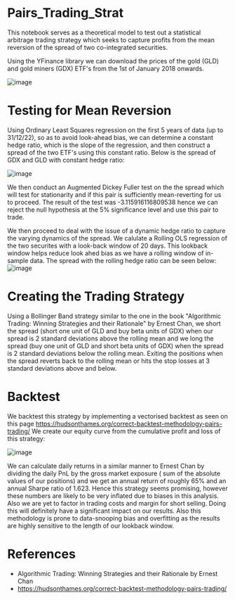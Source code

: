 # Pairs_Trading_Strat
This notebook serves as a theoretical model to test out a statistical arbitrage trading strategy which seeks 
to capture profits from the mean reversion of the spread of two co-integrated securities.

Using the YFinance library we can download the prices of the gold (GLD) and gold miners (GDX) ETF's from the 
1st of January 2018 onwards.

![image](https://github.com/PrishalRadia/Pairs_Trading_Strat/assets/140926795/682addb1-a9f9-4b4e-834d-394904747462)

# Testing for Mean Reversion
Using Ordinary Least Squares regression on the first 5 years of data (up to 31/12/22), so as to avoid look-ahead bias,  we can determine a constant hedge ratio, which is the slope of the regression, and then 
construct a spread of the two ETF's using this constant ratio. Below is the spread of GDX and GLD with constant hedge ratio:

![image](https://github.com/PrishalRadia/Pairs_Trading_Strat/assets/140926795/dc111af4-a245-4658-a1a1-f60cef4aa6cd)


We then conduct an Augmented Dickey Fuller test on the the spread which will test 
for stationarity and if this pair is sufficiently mean-reverting for us to proceed.
The result of the test was -3.115916116809538 hence we can reject the null hypothesis at the 5% significance level and use this pair to trade.

We then proceed to deal with the issue of a dynamic hedge ratio to capture the varying dynamics of the spread.
We calulate a Rolling OLS regression of the two securites with a look-back window of 20 days. This lookback window helps reduce look ahed bias as 
we have a rolling window of in-sample data.
The spread with the rolling hedge ratio can be seen below:
![image](https://github.com/PrishalRadia/Pairs_Trading_Strat/assets/140926795/75e2c977-a5f9-4142-8b98-21048fd61eb8)

# Creating the Trading Strategy
Using a Bollinger Band strategy similar to the one in the book "Algorithmic Trading: Winning Strategies and their Rationale" by Ernest Chan, we short the spread (short one unit of GLD and buy beta units of GDX) when
our spread is 2 standard deviations above the rolling mean and we long the spread (buy one unit of GLD and short beta units of GDX) when the spread is 2 standard deviations 
below the rolling mean. Exiting the positions when the spread reverts back to the rolling mean or hits the stop losses at 3 standard deviations above and below.

# Backtest
We backtest this strategy by implementing a vectorised backtest as seen on this page https://hudsonthames.org/correct-backtest-methodology-pairs-trading/
We create our equity curve from the cumulative profit and loss of this strategy:

![image](https://github.com/PrishalRadia/Pairs_Trading_Strat/assets/140926795/b9b203d1-88e4-4b17-ab3a-645e59ed3033)

We can calculate daily returns in a similar manner to Ernest Chan by dividing the daily PnL by the gross market exposure ( sum of the absolute values of our positions)
and we get an annual return of roughly 65% and an annual Sharpe ratio of 1.623. Hence this strategy seems promising, however these numbers are likely to be very inflated due to biases in this analysis. Also we are yet to factor in trading costs and margin for short selling.
Doing this will definitely have a significant impact on our results. Also this methodology is prone to data-snooping bias and overfitting as the results are highly sensitive to the length of our lookback window.

# References
* Algorithmic Trading: Winning Strategies and their Rationale by Ernest Chan
* https://hudsonthames.org/correct-backtest-methodology-pairs-trading/

